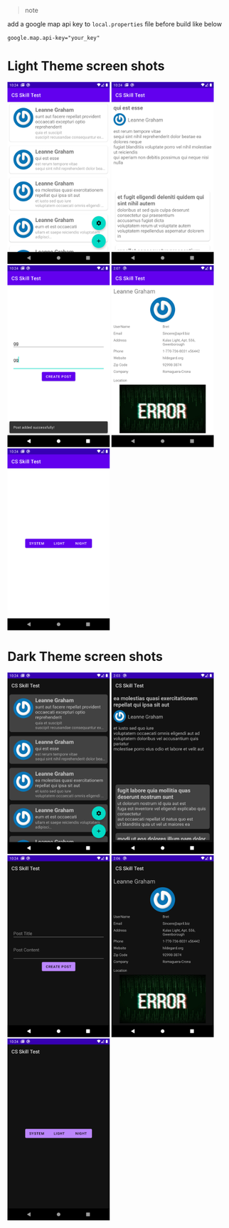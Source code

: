> note

add a google map api key to `local.properties` file before build like below

```
google.map.api-key="your_key"
```

# Light Theme screen shots

<img src="./screenshots/light/1.png" width=230px/>
<img src="./screenshots/light/2.png" width=230px/>
<img src="./screenshots/light/3.png" width=230px/>
<img src="./screenshots/light/4.png" width=230px/>
<img src="./screenshots/light/5.png" width=230px/>


# Dark Theme screen shots

<img src="./screenshots/dark/1.png" width=230px/>
<img src="./screenshots/dark/2.png" width=230px/>
<img src="./screenshots/dark/3.png" width=230px/>
<img src="./screenshots/dark/4.png" width=230px/>
<img src="./screenshots/dark/5.png" width=230px/>